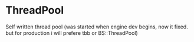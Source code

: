 # ThreadPool
Self written thread pool (was started when engine dev begins, now it fixed. but for production i will prefere tbb or BS::ThreadPool)
